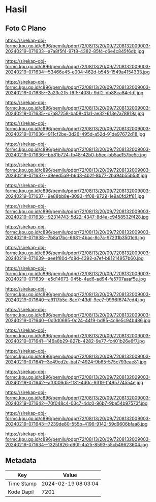 # Hasil

## Foto C Plano

https://sirekap-obj-formc.kpu.go.id/c896/pemilu/pdpr/72/08/13/20/09/7208132009003-20240219-071633--a7a8f5f4-97f8-4382-85f4-c6e4c845f6db.jpg

https://sirekap-obj-formc.kpu.go.id/c896/pemilu/pdpr/72/08/13/20/09/7208132009003-20240219-071634--53466e45-e004-462d-b545-1549a4154333.jpg

https://sirekap-obj-formc.kpu.go.id/c896/pemilu/pdpr/72/08/13/20/09/7208132009003-20240219-071635--2a23c2f5-f6f5-403b-9df2-db88ca84efdf.jpg

https://sirekap-obj-formc.kpu.go.id/c896/pemilu/pdpr/72/08/13/20/09/7208132009003-20240219-071635--c7a87258-ba08-41a1-ae32-613e7a78919a.jpg

https://sirekap-obj-formc.kpu.go.id/c896/pemilu/pdpr/72/08/13/20/09/7208132009003-20240219-071636--911cf2be-3d26-495d-a52d-91de97672d18.jpg

https://sirekap-obj-formc.kpu.go.id/c896/pemilu/pdpr/72/08/13/20/09/7208132009003-20240219-071636--bb81b724-fb48-42b0-b5ec-bb5ae157be5c.jpg

https://sirekap-obj-formc.kpu.go.id/c896/pemilu/pdpr/72/08/13/20/09/7208132009003-20240219-071637--d9eed5a9-b6d3-4b2f-8b77-2ba94b55b53f.jpg

https://sirekap-obj-formc.kpu.go.id/c896/pemilu/pdpr/72/08/13/20/09/7208132009003-20240219-071637--9e88bb8e-8093-4f08-9729-1e9a0fd2ff81.jpg

https://sirekap-obj-formc.kpu.go.id/c896/pemilu/pdpr/72/08/13/20/09/7208132009003-20240219-071638--92314743-5d22-4347-8d4a-c9458532f428.jpg

https://sirekap-obj-formc.kpu.go.id/c896/pemilu/pdpr/72/08/13/20/09/7208132009003-20240219-071638--7b8a17bc-6681-4bac-8c7a-97231b3501c6.jpg

https://sirekap-obj-formc.kpu.go.id/c896/pemilu/pdpr/72/08/13/20/09/7208132009003-20240219-071639--aee1f80d-fd8d-4392-a7ef-b81214957b60.jpg

https://sirekap-obj-formc.kpu.go.id/c896/pemilu/pdpr/72/08/13/20/09/7208132009003-20240219-071639--e5d14673-045b-4ad6-ad94-fe5707aaaf5e.jpg

https://sirekap-obj-formc.kpu.go.id/c896/pemilu/pdpr/72/08/13/20/09/7208132009003-20240219-071640--a9117b5c-8ac7-43df-9ee7-9996f6747ed4.jpg

https://sirekap-obj-formc.kpu.go.id/c896/pemilu/pdpr/72/08/13/20/09/7208132009003-20240219-071640--0d3d0685-0c24-4419-bd85-4c6e5c94b486.jpg

https://sirekap-obj-formc.kpu.go.id/c896/pemilu/pdpr/72/08/13/20/09/7208132009003-20240219-071641--146a8b29-827b-4282-9e77-fc401b26e6f7.jpg

https://sirekap-obj-formc.kpu.go.id/c896/pemilu/pdpr/72/08/13/20/09/7208132009003-20240219-071641--3e49cd2e-baf7-4924-9b65-575c793eae81.jpg

https://sirekap-obj-formc.kpu.go.id/c896/pemilu/pdpr/72/08/13/20/09/7208132009003-20240219-071642--af0006d5-1f81-4d0c-9319-ff495774554e.jpg

https://sirekap-obj-formc.kpu.go.id/c896/pemilu/pdpr/72/08/13/20/09/7208132009003-20240219-071642--70f048c4-03c7-4dc0-96b7-9be54b97573f.jpg

https://sirekap-obj-formc.kpu.go.id/c896/pemilu/pdpr/72/08/13/20/09/7208132009003-20240219-071643--7239de80-555b-4196-9142-59d9606bfaa8.jpg

https://sirekap-obj-formc.kpu.go.id/c896/pemilu/pdpr/72/08/13/20/09/7208132009003-20240219-071634--1325f826-d90f-4a25-8593-55cb49623604.jpg


## Metadata

| Key        | Value               |
| ---------- | ------------------- |
| Time Stamp | 2024-02-19 08:03:04 |
| Kode Dapil | 7201                |




